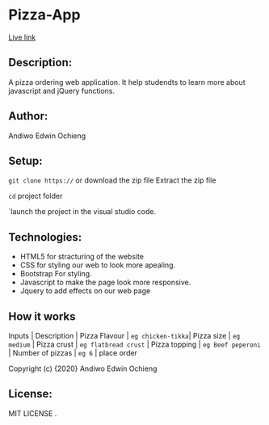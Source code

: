 # Pizza-App
[Live link](https://kamauvick.github.io/Pizza-App/)


## Description: 
A pizza ordering web application. It help studendts to learn more about javascript and jQuery functions.

## Author:
Andiwo Edwin Ochieng
## Setup:
`git clone https://` or download the zip file
Extract the zip file

`cd` project folder

`launch the project in the visual studio code.

## Technologies:
* HTML5 for stracturing of the website
* CSS for styling our web to look more apealing.
* Bootstrap For styling.
* Javascript to make the page look more responsive.
* Jquery to add effects on our web page

## How it works
Inputs |  Description |
Pizza Flavour   | `eg chicken-tikka`|
Pizza size     | `eg medium`   | 
Pizza crust    | `eg flatbread crust`   |
Pizza topping    | `eg Beef peperoni`  |
Number of pizzas   | `eg 6`   |
place order

Copyright (c) {2020} Andiwo Edwin Ochieng
## License:
MIT LICENSE 
.

